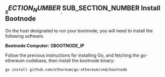 
## $__SECTION_NUMBER__.$__SUB_SECTION_NUMBER__ Install Bootnode

On the host designated to run your bootnode, you will need to install the 
following software.

**Bootnode Computer:** $__BOOTNODE_IP__

Follow the previous instructions for installing Go, and fetching the go-ethereum
codebase, then install the bootnode binary:

```bash
go install github.com/ethereum/go-ethereum/cmd/bootnode
```

